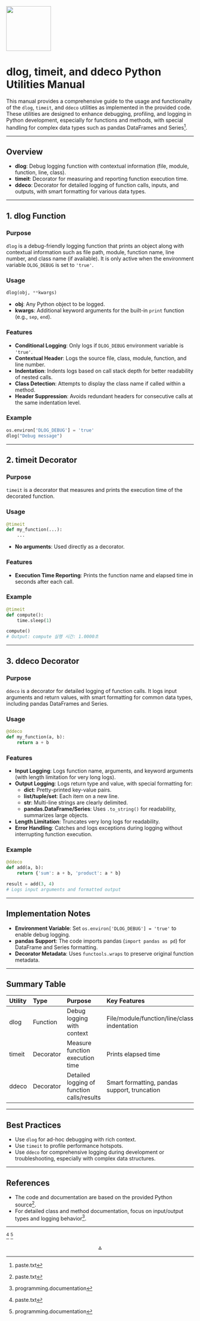 <img src="https://r2cdn.perplexity.ai/pplx-full-logo-primary-dark%402x.png" class="logo" width="120"/>

# dlog, timeit, and ddeco Python Utilities Manual

This manual provides a comprehensive guide to the usage and functionality of the `dlog`, `timeit`, and `ddeco` utilities as implemented in the provided code. These utilities are designed to enhance debugging, profiling, and logging in Python development, especially for functions and methods, with special handling for complex data types such as pandas DataFrames and Series[^1_1].

---

## **Overview**

- **dlog**: Debug logging function with contextual information (file, module, function, line, class).
- **timeit**: Decorator for measuring and reporting function execution time.
- **ddeco**: Decorator for detailed logging of function calls, inputs, and outputs, with smart formatting for various data types.

---

## **1. dlog Function**

### **Purpose**

`dlog` is a debug-friendly logging function that prints an object along with contextual information such as file path, module, function name, line number, and class name (if available). It is only active when the environment variable `DLOG_DEBUG` is set to `'true'`.

### **Usage**

```python
dlog(obj, **kwargs)
```

- **obj**: Any Python object to be logged.
- **kwargs**: Additional keyword arguments for the built-in `print` function (e.g., `sep`, `end`).


### **Features**

- **Conditional Logging**: Only logs if `DLOG_DEBUG` environment variable is `'true'`.
- **Contextual Header**: Logs the source file, class, module, function, and line number.
- **Indentation**: Indents logs based on call stack depth for better readability of nested calls.
- **Class Detection**: Attempts to display the class name if called within a method.
- **Header Suppression**: Avoids redundant headers for consecutive calls at the same indentation level.


### **Example**

```python
os.environ['DLOG_DEBUG'] = 'true'
dlog("Debug message")
```


---

## **2. timeit Decorator**

### **Purpose**

`timeit` is a decorator that measures and prints the execution time of the decorated function.

### **Usage**

```python
@timeit
def my_function(...):
    ...
```

- **No arguments**: Used directly as a decorator.


### **Features**

- **Execution Time Reporting**: Prints the function name and elapsed time in seconds after each call.


### **Example**

```python
@timeit
def compute():
    time.sleep(1)

compute()
# Output: compute 실행 시간: 1.0000초
```


---

## **3. ddeco Decorator**

### **Purpose**

`ddeco` is a decorator for detailed logging of function calls. It logs input arguments and return values, with smart formatting for common data types, including pandas DataFrames and Series.

### **Usage**

```python
@ddeco
def my_function(a, b):
    return a + b
```


### **Features**

- **Input Logging**: Logs function name, arguments, and keyword arguments (with length limitation for very long logs).
- **Output Logging**: Logs return type and value, with special formatting for:
    - **dict**: Pretty-printed key-value pairs.
    - **list/tuple/set**: Each item on a new line.
    - **str**: Multi-line strings are clearly delimited.
    - **pandas.DataFrame/Series**: Uses `.to_string()` for readability, summarizes large objects.
- **Length Limitation**: Truncates very long logs for readability.
- **Error Handling**: Catches and logs exceptions during logging without interrupting function execution.


### **Example**

```python
@ddeco
def add(a, b):
    return {'sum': a + b, 'product': a * b}

result = add(3, 4)
# Logs input arguments and formatted output
```


---

## **Implementation Notes**

- **Environment Variable**: Set `os.environ['DLOG_DEBUG'] = 'true'` to enable debug logging.
- **pandas Support**: The code imports pandas (`import pandas as pd`) for DataFrame and Series formatting.
- **Decorator Metadata**: Uses `functools.wraps` to preserve original function metadata.

---

## **Summary Table**

| Utility | Type | Purpose | Key Features |
| :-- | :-- | :-- | :-- |
| dlog | Function | Debug logging with context | File/module/function/line/class, indentation |
| timeit | Decorator | Measure function execution time | Prints elapsed time |
| ddeco | Decorator | Detailed logging of function calls/results | Smart formatting, pandas support, truncation |


---

## **Best Practices**

- Use `dlog` for ad-hoc debugging with rich context.
- Use `timeit` to profile performance hotspots.
- Use `ddeco` for comprehensive logging during development or troubleshooting, especially with complex data structures.

---

## **References**

- The code and documentation are based on the provided Python source[^1_1].
- For detailed class and method documentation, focus on input/output types and logging behavior[^1_2].

---

[^1_1]
[^1_2]

<div style="text-align: center">⁂</div>

[^1_1]: paste.txt

[^1_2]: programming.documentation

